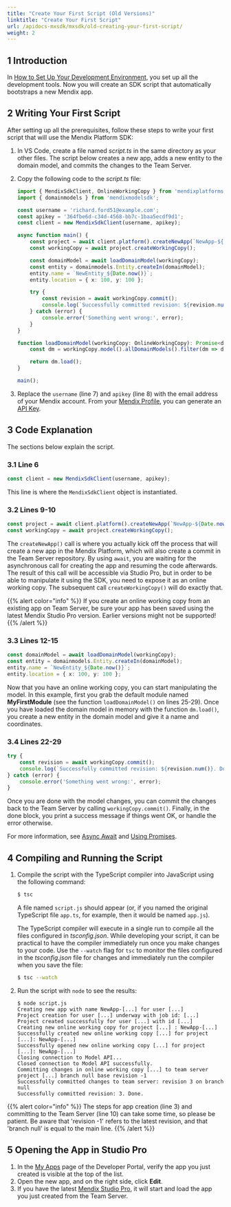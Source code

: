 ```yaml
---
title: "Create Your First Script (Old Versions)"
linktitle: "Create Your First Script"
url: /apidocs-mxsdk/mxsdk/old-creating-your-first-script/
weight: 2
---
```


## 1 Introduction

In [How to Set Up Your Development Environment](/apidocs-mxsdk/mxsdk/old-setting-up-your-development-environment/), you set up all the development tools. Now you will create an SDK script that automatically bootstraps a new Mendix app.

## 2 Writing Your First Script

After setting up all the prerequisites, follow these steps to write your first script that will use the Mendix Platform SDK:

1. In VS Code, create a file named *script.ts* in the same directory as your other files. The script below creates a new app, adds a new entity to the domain model, and commits the changes to the Team Server.
2. Copy the following code to the  *script.ts* file:

    ```ts
    import { MendixSdkClient, OnlineWorkingCopy } from 'mendixplatformsdk';
    import { domainmodels } from 'mendixmodelsdk';

    const username = 'richard.ford51@example.com';
    const apikey = '364fbe6d-c34d-4568-bb7c-1baa5ecdf9d1';
    const client = new MendixSdkClient(username, apikey);

    async function main() {
        const project = await client.platform().createNewApp(`NewApp-${Date.now()}`);
        const workingCopy = await project.createWorkingCopy();

        const domainModel = await loadDomainModel(workingCopy);
        const entity = domainmodels.Entity.createIn(domainModel);
        entity.name = `NewEntity_${Date.now()}`;
        entity.location = { x: 100, y: 100 };

        try {
            const revision = await workingCopy.commit();
            console.log(`Successfully committed revision: ${revision.num()}. Done.`)
        } catch (error) {
            console.error('Something went wrong:', error);
        }
    }

    function loadDomainModel(workingCopy: OnlineWorkingCopy): Promise<domainmodels.DomainModel> {
        const dm = workingCopy.model().allDomainModels().filter(dm => dm.containerAsModule.name === 'MyFirstModule')[0];

        return dm.load();
    }

    main();
    ```

3. Replace the `username` (line 7) and `apikey` (line 8) with the email address of your Mendix account. From your [Mendix Profile](/community-tools/mendix-profile/#profile-api-keys), you can generate an [API Key](/apidocs-mxsdk/apidocs/authentication/).

## 3 Code Explanation

The sections below explain the script.

### 3.1 Line 6

```ts
const client = new MendixSdkClient(username, apikey);
```

This line is where the `MendixSdkClient` object is instantiated.

### 3.2 Lines 9-10

```ts
const project = await client.platform().createNewApp(`NewApp-${Date.now()}`);
const workingCopy = await project.createWorkingCopy();
```

The `createNewApp()` call is where you actually kick off the process that will create a new app in the Mendix Platform, which will also create a commit in the Team Server repository. By using `await`, you are waiting for the asynchronous call for creating the app and resuming the code afterwards. The result of this call will be accessible via Studio Pro, but in order to be able to manipulate it using the SDK, you need to expose it as an online working copy. The subsequent call `createWorkingCopy()` will do exactly that.

{{% alert color="info" %}}
If you create an online working copy from an existing app on Team Server, be sure your app has been saved using the latest Mendix Studio Pro version. Earlier versions might not be supported!
{{% /alert %}}

### 3.3 Lines 12-15

```ts
const domainModel = await loadDomainModel(workingCopy);
const entity = domainmodels.Entity.createIn(domainModel);
entity.name = `NewEntity_${Date.now()}`;
entity.location = { x: 100, y: 100 };
```

Now that you have an online working copy, you can start manipulating the model. In this example, first you grab the default module named **MyFirstModule** (see the function `loadDomainModel()` on lines 25-29). Once you have loaded the domain model in memory with the function `dm.load()`, you create a new entity in the domain model and give it a name and coordinates.

### 3.4 Lines 22-29

```ts
try {
    const revision = await workingCopy.commit();
    console.log(`Successfully committed revision: ${revision.num()}. Done.`)
} catch (error) {
    console.error('Something went wrong:', error);
}
```

Once you are done with the model changes, you can commit the changes back to the Team Server by calling `workingCopy.commit()`. Finally, in the done block, you print a success message if things went OK, or handle the error otherwise. 

For more information, see [Async Await](https://basarat.gitbook.io/typescript/future-javascript/async-await) and [Using Promises](https://developer.mozilla.org/en-US/docs/Web/JavaScript/Guide/Using_promises).

## 4 Compiling and Running the Script

1. Compile the script with the TypeScript compiler into JavaScript using the following command:

    ```bash {linenos=false}
    $ tsc
    ```

    A file named `script.js` should appear (or, if you named the original TypeScript file `app.ts`, for example, then it would be named `app.js`).

    The TypeScript compiler will execute in a single run to compile all the files configured in *tsconfig.json*. While developing your script, it can be practical to have the compiler immediately run once you make changes to your code. Use the `--watch` flag for `tsc` to monitor the files configured in the *tsconfig.json* file for changes and immediately run the compiler when you save the file:

    ```bash {linenos=false}
    $ tsc --watch
    ```

2. Run the script with `node` to see the results:

    ```text
    $ node script.js
    Creating new app with name NewApp-[...] for user [...]
    Project creation for user [...] underway with job id: [...]
    Project created successfully for user [...] with id [...]
    Creating new online working copy for project [...] : NewApp-[...]
    Successfully created new online working copy [...] for project [...]: NewApp-[...]
    Successfully opened new online working copy [...] for project [...]: NewApp-[...]
    Closing connection to Model API...
    Closed connection to Model API successfully.
    Committing changes in online working copy [...] to team server project [...] branch null base revision -1
    Successfully committed changes to team server: revision 3 on branch null
    Successfully committed revision: 3. Done.
    ```

{{% alert color="info" %}}
The steps for app creation (line 3) and committing to the Team Server (line 10) can take some time, so please be patient. Be aware that 'revision -1' refers to the latest revision, and that 'branch null' is equal to the main line.
{{% /alert %}}

## 5 Opening the App in Studio Pro

1. In the [My Apps](/developerportal/#my-apps) page of the Developer Portal, verify the app you just created is visible at the top of the list.
2. Open the new app, and on the right side, click **Edit**.
3. If you have the latest [Mendix Studio Pro](https://marketplace.mendix.com/link/studiopro/), it will start and load the app you just created from the Team Server.
